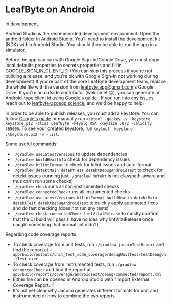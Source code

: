 # LeafByte on Android

In development.

Android Studio is the recommended development environment.
Open the android folder in Android Studio.
You'll need to install the development kit (NDK) within Android Studio.
You should then be able to run the app in a simulator.

Before the app can run with Google Sign-In/Google Drive, you must copy local.defaults.properties to secrets.properties and fill in GOOGLE_SIGN_IN_CLIENT_ID.
(You can skip this process if you're not building a release, and you're ok with Google Sign-In not working during development)
If you're part of the core LeafByte development team, replace the whole file with the version from leafbyte.app@gmail.com's Google Drive.
If you're an outside contributor (welcome! 😊), you can generate an Android-type client id using [Google's guide](https://support.google.com/cloud/answer/6158849?hl=en) .
If you run into any issues, reach out to <leafbyte@zoegp.science>, and we'd be happy to help!

In order to be able to publish releases, you must add a keystore.
You can follow [Google's guide](https://developer.android.com/studio/publish/app-signing#generate-key) or manually run `keytool -genkey -v -keystore keystore.p12 -alias LeafByte -keyalg RSA -keysize 3072 -validity 365000`.
To see your created keystore, run `keytool -keystore .\keystore.p12 -v -list`.

Some useful commands:
- `./gradlew useLatestVersions` to update dependencies
- `./gradlew buildHealth` to check for dependency issues
- `./gradlew ktlintFormat` to check for ktlint issues and auto-format
- `./gradlew detektMain detektTest detektDebugAndroidTest` to check for detekt issues (running just `./gradlew detekt` is not 
    classpath-aware and thus can't run some checks)
- `./gradlew check` runs all non-instrumented checks
- `./gradlew connectedCheck` runs all instrumented checks
- `./gradlew useLatestVersions ktlintFormat buildHealth detektMain detektTest detektDebugAndroidTest` to quickly apply automated fixes and
   do fast checking (does not run any tests)
- `./gradlew check connectedCheck lintVitalRelease` to mostly confirm that the CI build will pass (I have no idea why lintVitalRelease once
    caught something that normal lint didn't)

Regarding code coverage reports:
- To check coverage from unit tests, run `./gradlew jacocoTestReport` and find the report at `- app/build/outputs/unit_test_code_coverage/debugUnitTest/testDebugUnitTest.exec`
- To check coverage from instrumented tests, run `./gradlew connectedCheck` and find the report at `- app/build/reports/coverage/androidTest/debug/connected/report.xml`
- Either file can be opened in Android Studio with "Import External Coverage Report..."
- It's not yet clear why Jacoco generates different formats for unit and instrumented or how to combine the two reports


